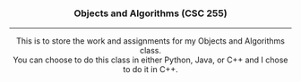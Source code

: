 <h3 align='center'>
  Objects and Algorithms (CSC 255) 
</h3>
<hr>
<p align='center'>
  This is to store the work and assignments for my Objects and Algorithms class.<br>
  You can choose to do this class in either Python, Java, or C++ and I chose to do it in C++.<br>
</p>
